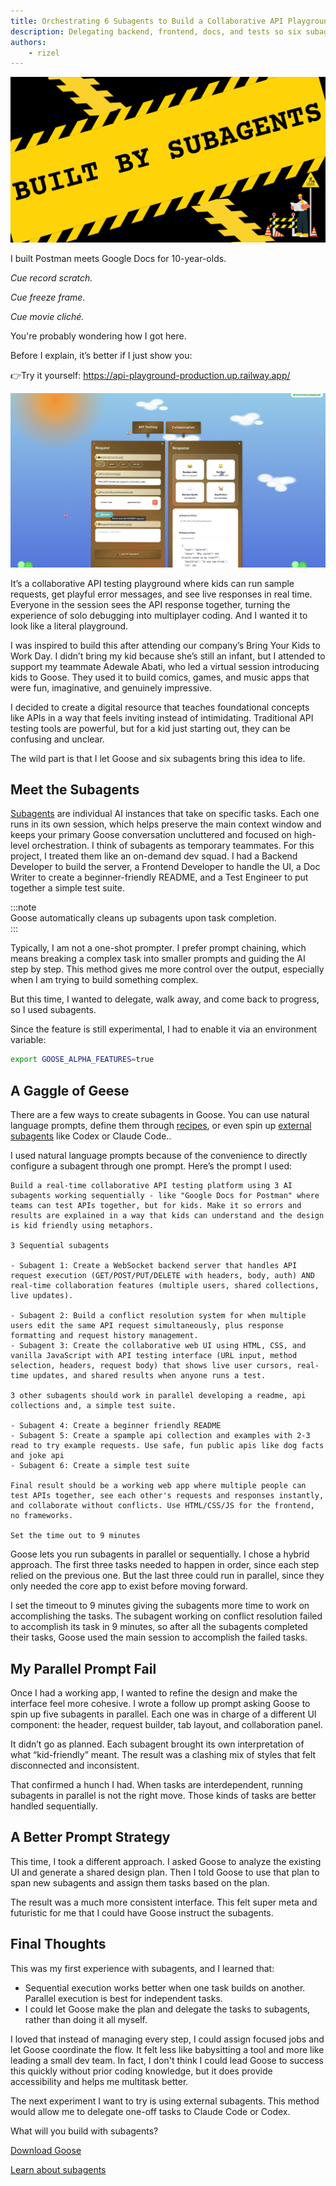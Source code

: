 ```yaml
---
title: Orchestrating 6 Subagents to Build a Collaborative API Playground
description: Delegating backend, frontend, docs, and tests so six subagents could build collaborative API tool for kids
authors: 
    - rizel
---
```


![built by subagents](built-by-subagents.png)

I built Postman meets Google Docs for 10-year-olds.

*Cue record scratch.*

*Cue freeze frame.*

*Cue movie cliché.*

You're probably wondering how I got here.


<!--truncate-->

Before I explain, it’s better if I just show you:

👉Try it yourself: https://api-playground-production.up.railway.app/ 

![api playground](api-playground.png)

It’s a collaborative API testing playground where kids can run sample requests, get playful error messages, and see live responses in real time. Everyone in the session sees the API response together, turning the experience of solo debugging into multiplayer coding. And I wanted it to look like a literal playground.

I was inspired to build this after attending our company’s Bring Your Kids to Work Day. I didn’t bring my kid because she’s still an infant, but I attended to support my teammate Adewale Abati, who led a virtual session introducing kids to Goose. They used it to build comics, games, and music apps that were fun, imaginative, and genuinely impressive.

I decided to create a digital resource that teaches foundational concepts like APIs in a way that feels inviting instead of intimidating. Traditional API testing tools are powerful, but for a kid just starting out, they can be confusing and unclear.

The wild part is that I let Goose and six subagents bring this idea to life.

## Meet the Subagents

[Subagents](https://block.github.io/goose/docs/experimental/subagents) are individual AI instances that take on specific tasks. Each one runs in its own session, which helps preserve the main context window and keeps your primary Goose conversation uncluttered and focused on high-level orchestration. I think of subagents as temporary teammates. For this project, I treated them like an on-demand dev squad. I had a Backend Developer to build the server, a Frontend Developer to handle the UI, a Doc Writer to create a beginner-friendly README, and a Test Engineer to put together a simple test suite.

:::note  
Goose automatically cleans up subagents upon task completion.  
:::

Typically, I am not a one-shot prompter. I prefer prompt chaining, which means breaking a complex task into smaller prompts and guiding the AI step by step. This method gives me more control over the output, especially when I am trying to build something complex.

But this time, I wanted to delegate, walk away, and come back to progress, so I used subagents.

Since the feature is still experimental, I had to enable it via an environment variable:

```bash
export GOOSE_ALPHA_FEATURES=true  
```

## A Gaggle of Geese

There are a few ways to create subagents in Goose. You can use natural language prompts, define them through [recipes](https://block.github.io/goose/docs/guides/recipes/), or even spin up [external subagents](https://block.github.io/goose/docs/experimental/subagents/#external-subagents) like Codex or Claude Code.. 

I used natural language prompts because of the convenience to directly configure a subagent through one prompt. Here’s the prompt I used:

```
Build a real-time collaborative API testing platform using 3 AI subagents working sequentially - like "Google Docs for Postman" where teams can test APIs together, but for kids. Make it so errors and results are explained in a way that kids can understand and the design is kid friendly using metaphors. 

3 Sequential subagents 

- Subagent 1: Create a WebSocket backend server that handles API request execution (GET/POST/PUT/DELETE with headers, body, auth) AND real-time collaboration features (multiple users, shared collections, live updates). 

- Subagent 2: Build a conflict resolution system for when multiple users edit the same API request simultaneously, plus response formatting and request history management. 
- Subagent 3: Create the collaborative web UI using HTML, CSS, and vanilla JavaScript with API testing interface (URL input, method selection, headers, request body) that shows live user cursors, real-time updates, and shared results when anyone runs a test. 

3 other subagents should work in parallel developing a readme, api collections and, a simple test suite. 

- Subagent 4: Create a beginner friendly README
- Subagent 5: Create a spample api collection and examples with 2-3 read to try example requests. Use safe, fun public apis like dog facts and joke api
- Subagent 6: Create a simple test suite 

Final result should be a working web app where multiple people can test APIs together, see each other's requests and responses instantly, and collaborate without conflicts. Use HTML/CSS/JS for the frontend, no frameworks. 

Set the time out to 9 minutes
```

Goose lets you run subagents in parallel or sequentially. I chose a hybrid approach. The first three tasks needed to happen in order, since each step relied on the previous one. But the last three could run in parallel, since they only needed the core app to exist before moving forward.

I set the timeout to 9 minutes giving the subagents more time to work on accomplishing the tasks. The subagent working on conflict resolution failed to accomplish its task in 9 minutes, so after all the subagents completed their tasks, Goose used the main session to accomplish the failed tasks. 

## My Parallel Prompt Fail

Once I had a working app, I wanted to refine the design and make the interface feel more cohesive. I wrote a follow up prompt asking Goose to spin up five subagents in parallel. Each one was in charge of a different UI component: the header, request builder, tab layout, and collaboration panel.

It didn’t go as planned. Each subagent brought its own interpretation of what “kid-friendly” meant. The result was a clashing mix of styles that felt disconnected and inconsistent.

That confirmed a hunch I had. When tasks are interdependent, running subagents in parallel is not the right move. Those kinds of tasks are better handled sequentially.

## A Better Prompt Strategy

This time, I took a different approach. I asked Goose to analyze the existing UI and generate a shared design plan. Then I told Goose to use that plan to span new subagents and assign them tasks based on the plan.

The result was a much more consistent interface. This felt super meta and futuristic for me that I could have Goose instruct the subagents.

## Final Thoughts

This was my first experience with subagents, and I learned that:

* Sequential execution works better when one task builds on another. Parallel execution is best for independent tasks.  
* I could let Goose make the plan and delegate the tasks to subagents, rather than doing it all myself.

I loved that instead of managing every step, I could assign focused jobs and let Goose coordinate the flow. It felt less like babysitting a tool and more like leading a small dev team.  In fact, I don't think I could lead Goose to success this quickly without prior coding knowledge, but it does provide accessibility and helps me multitask better.

The next experiment I want to try is using external subagents. This method would allow me to delegate one-off tasks to Claude Code or Codex. 

What will you build with subagents?

[Download Goose](http://block.github.io/goose)

[Learn about subagents](https://block.github.io/goose/docs/experimental/subagents)

<head>
  <meta property="og:title" content="Orchestrating 6 Subagents to Build a Collaborative API Playground" />
  <meta property="og:type" content="article" />
  <meta property="og:url" content="https://block.github.io/goose/blog/2025/03/06/goose-tips" />
  <meta property="og:description" content="Delegating backend, frontend, docs, and tests so six subagents could build collaborative API tool for kids." />
  <meta property="og:image" content="https://block.github.io/goose/assets/images/built-by-subagents-869a01d4b147ebdb54334dcc22dc521e.png" />
  <meta name="twitter:card" content="summary_large_image" />
  <meta property="twitter:domain" content="block.github.io/goose" />
  <meta name="twitter:title" content="Orchestrating 6 Subagents to Build a Collaborative API Playground" />
  <meta name="twitter:description" content="Delegating backend, frontend, docs, and tests so six subagents could build collaborative API tool for kids." />
  <meta name="twitter:image" content="https://block.github.io/goose/assets/images/built-by-subagents-869a01d4b147ebdb54334dcc22dc521e.png" />
</head>